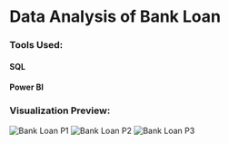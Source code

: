 # Data Analysis of Bank Loan
### Tools Used:
#### SQL
#### Power BI
### Visualization Preview:
![Bank Loan P1](https://github.com/GarthTayaotao/data_analyst-bank_loan/assets/168753610/3aa405d0-ac10-4734-a0b1-8dd31ed5e0a6)
![Bank Loan P2](https://github.com/GarthTayaotao/data_analyst-bank_loan/assets/168753610/a7ee9400-1754-428e-a3a4-91d7e8019410)
![Bank Loan P3](https://github.com/GarthTayaotao/data_analyst-bank_loan/assets/168753610/cde27848-9c67-4fcc-b8ad-ee439d8d8efb)
